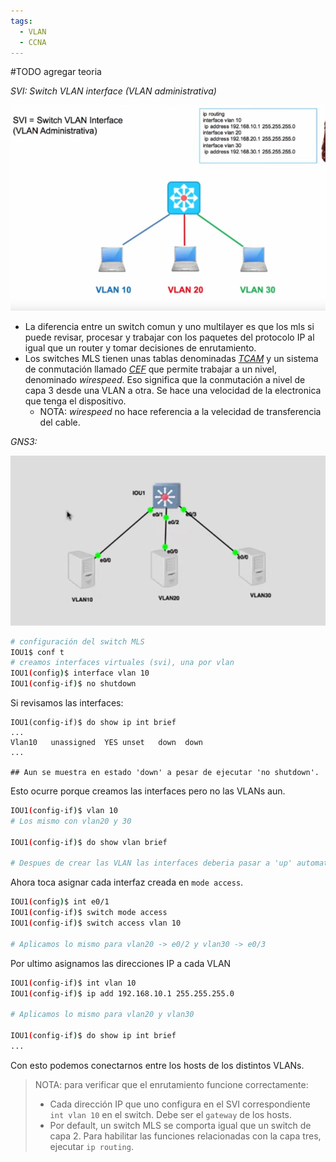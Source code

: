 ```yaml
---
tags:
  - VLAN
  - CCNA
---
```

#TODO agregar teoria

_SVI: Switch VLAN interface (VLAN administrativa)_

![](_anexos_/Screenshot%20from%202023-12-27%2013-15-58.png)

- La diferencia entre un switch comun y uno multilayer es que los mls si puede revisar, procesar y trabajar con los paquetes del protocolo IP al igual que un router y tomar decisiones de enrutamiento. 
- Los switches MLS tienen unas tablas denominadas _[TCAM](https://www.ciscopress.com/articles/article.asp?p=101629&seqNum=4)_ y un sistema de conmutación llamado _[CEF](https://www.cisco.com/c/en/us/support/docs/routers/12000-series-routers/47321-ciscoef.html)_ que permite trabajar a un nivel, denominado _wirespeed_. Eso significa que la conmutación a nivel de capa 3 desde una VLAN a otra. Se hace una velocidad de la electronica que tenga el dispositivo. 
	- NOTA: _wirespeed_ no hace referencia a la velecidad de transferencia del cable. 

_GNS3:_

![](_anexos_/Screenshot%20from%202023-12-27%2013-26-14.png)

``` bash
# configuración del switch MLS
IOU1$ conf t
# creamos interfaces virtuales (svi), una por vlan
IOU1(config)$ interface vlan 10
IOU1(config-if)$ no shutdown
```

Si revisamos las interfaces: 
```
IOU1(config-if)$ do show ip int brief
...
Vlan10   unassigned  YES unset   down  down
...

## Aun se muestra en estado 'down' a pesar de ejecutar 'no shutdown'.
``` 

Esto ocurre porque creamos las interfaces pero no las VLANs aun. 
``` bash
IOU1(config-if)$ vlan 10
# Los mismo con vlan20 y 30

IOU1(config-if)$ do show vlan brief

# Despues de crear las VLAN las interfaces deberia pasar a 'up' automaticamente. 
```

Ahora toca asignar cada interfaz creada en `mode access`.
``` bash
IOU1(config)$ int e0/1
IOU1(config-if)$ switch mode access
IOU1(config-if)$ switch access vlan 10

# Aplicamos lo mismo para vlan20 -> e0/2 y vlan30 -> e0/3
```

Por ultimo asignamos las direcciones IP a cada VLAN
``` bash
IOU1(config-if)$ int vlan 10
IOU1(config-if)$ ip add 192.168.10.1 255.255.255.0

# Aplicamos lo mismo para vlan20 y vlan30

IOU1(config-if)$ do show ip int brief
...
```

Con esto podemos conectarnos entre los hosts de los distintos VLANs.

> NOTA: para verificar que el enrutamiento funcione correctamente:
> - Cada dirección IP que uno configura en el SVI correspondiente `int vlan 10` en el switch. Debe ser el `gateway` de los hosts. 
> - Por default, un switch MLS se comporta igual que un switch de capa 2. Para habilitar las funciones relacionadas con la capa tres, ejecutar `ip routing`. 